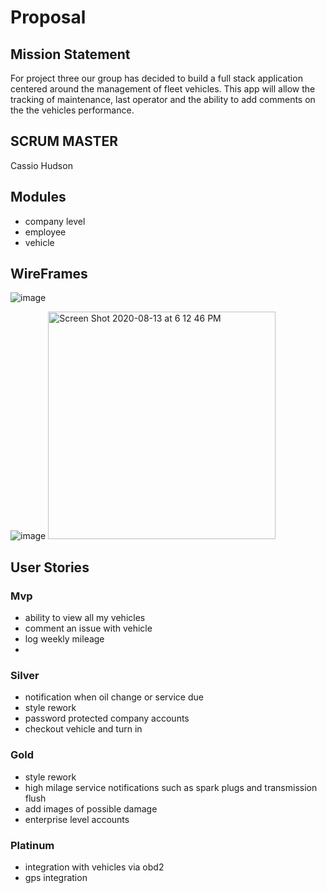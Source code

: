 # Proposal

## Mission Statement

For project three our group has decided to build a full stack application centered around the management of fleet vehicles. This app will allow the tracking of maintenance, last operator and the ability to add comments on the the vehicles performance.

## SCRUM MASTER

Cassio Hudson

## Modules

- company level
- employee
- vehicle

## WireFrames

![image](https://user-images.githubusercontent.com/62086912/90189293-c0911d00-dd71-11ea-8994-5953a43b6add.png)

![image](https://user-images.githubusercontent.com/62086912/90189351-dd2d5500-dd71-11ea-98dd-21b8d77d8225.png)
<img width="364" alt="Screen Shot 2020-08-13 at 6 12 46 PM" src="https://user-images.githubusercontent.com/67292469/90192268-a61a6c00-dd90-11ea-9b79-bb4c88080ed6.png">

## User Stories

### Mvp

- ability to view all my vehicles
- comment an issue with vehicle
- log weekly mileage
-

### Silver

- notification when oil change or service due
- style rework
- password protected company accounts
- checkout vehicle and turn in

### Gold

- style rework
- high milage service notifications such as spark plugs and transmission flush
- add images of possible damage
- enterprise level accounts

### Platinum

- integration with vehicles via obd2
- gps integration
